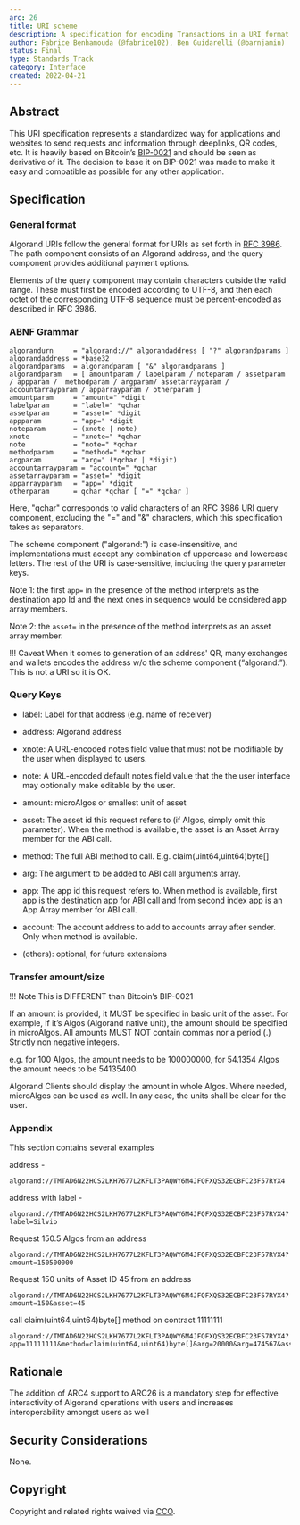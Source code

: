 ```yaml
---
arc: 26
title: URI scheme
description: A specification for encoding Transactions in a URI format.
author: Fabrice Benhamouda (@fabrice102), Ben Guidarelli (@barnjamin)
status: Final
type: Standards Track
category: Interface
created: 2022-04-21
---
```


## Abstract

This URI specification represents a standardized way for applications and websites to send requests and information through deeplinks, QR codes, etc. It is heavily based on Bitcoin’s <a href="https://github.com/bitcoin/bips/blob/master/bip-0021.mediawiki">BIP-0021</a> and should be seen as derivative of it. The decision to base it on BIP-0021 was made to make it easy and compatible as possible for any other application.

## Specification

### General format

Algorand URIs follow the general format for URIs as set forth in <a href="https://www.rfc-editor.org/rfc/rfc3986">RFC 3986</a>. The path component consists of an Algorand address, and the query component provides additional payment options.

Elements of the query component may contain characters outside the valid range. These must first be encoded according to UTF-8, and then each octet of the corresponding UTF-8 sequence must be percent-encoded as described in RFC 3986.

### ABNF Grammar

```
algorandurn     = "algorand://" algorandaddress [ "?" algorandparams ]
algorandaddress = *base32
algorandparams  = algorandparam [ "&" algorandparams ]
algorandparam   = [ amountparam / labelparam / noteparam / assetparam / appparam /  methodparam / argparam/ assetarrayparam / accountarrayparam / apparrayparam / otherparam ]
amountparam     = "amount=" *digit
labelparam      = "label=" *qchar
assetparam      = "asset=" *digit
appparam        = "app=" *digit
noteparam       = (xnote | note)
xnote           = "xnote=" *qchar
note            = "note=" *qchar 
methodparam     = "method=" *qchar
argparam        = "arg=" (*qchar | *digit)
accountarrayparam = "account=" *qchar
assetarrayparam = "asset=" *digit
apparrayparam   = "app=" *digit
otherparam      = qchar *qchar [ "=" *qchar ]
```

Here, "qchar" corresponds to valid characters of an RFC 3986 URI query component, excluding the "=" and "&" characters, which this specification takes as separators.

The scheme component ("algorand:") is case-insensitive, and implementations must accept any combination of uppercase and lowercase letters. The rest of the URI is case-sensitive, including the query parameter keys.

Note 1: the first `app=` in the presence of the method interprets as the destination app Id and the next ones in sequence would be considered app array members.

Note 2: the `asset=` in the presence of the method interprets as an asset array member.

!!! Caveat
    When it comes to generation of an address' QR,  many exchanges and wallets encodes the address w/o the scheme component (“algorand:”). This is not a URI so it is OK.

### Query Keys

- label: Label for that address (e.g. name of receiver)

- address: Algorand address

- xnote: A URL-encoded notes field value that must not be modifiable by the user when displayed to users.

- note: A URL-encoded default notes field value that the the user interface may optionally make editable by the user.

- amount: microAlgos or smallest unit of asset 

- asset: The asset id this request refers to (if Algos, simply omit this parameter). When the method is available, the asset is an Asset Array member for the ABI call.

- method: The full ABI method to call. E.g. claim(uint64,uint64)byte[]

- arg: The argument to be added to ABI call arguments array.

- app: The app id this request refers to. When method is available, first app is the destination app for ABI call and from second index app is an App Array member for ABI call.

- account: The account address to add to accounts array after sender. Only when method is available.

- (others): optional, for future extensions

### Transfer amount/size

!!! Note
    This is DIFFERENT than Bitcoin’s BIP-0021

If an amount is provided, it MUST be specified in basic unit of the asset. For example, if it’s Algos (Algorand native unit), the amount should be specified in microAlgos. All amounts MUST NOT contain commas nor a period (.) Strictly non negative integers. 

e.g. for 100 Algos, the amount needs to be 100000000, for 54.1354 Algos the amount needs to be 54135400. 

Algorand Clients should display the amount in whole Algos. Where needed, microAlgos can be used as well. In any case, the units shall be clear for the user. 

### Appendix

This section contains several examples 

address - 

```
algorand://TMTAD6N22HCS2LKH7677L2KFLT3PAQWY6M4JFQFXQS32ECBFC23F57RYX4
```

address with label - 

```
algorand://TMTAD6N22HCS2LKH7677L2KFLT3PAQWY6M4JFQFXQS32ECBFC23F57RYX4?label=Silvio
```

Request 150.5 Algos from an address

```
algorand://TMTAD6N22HCS2LKH7677L2KFLT3PAQWY6M4JFQFXQS32ECBFC23F57RYX4?amount=150500000
```

Request 150 units of Asset ID 45 from an address

```
algorand://TMTAD6N22HCS2LKH7677L2KFLT3PAQWY6M4JFQFXQS32ECBFC23F57RYX4?amount=150&asset=45
```

call claim(uint64,uint64)byte[] method on contract 11111111

```
algorand://TMTAD6N22HCS2LKH7677L2KFLT3PAQWY6M4JFQFXQS32ECBFC23F57RYX4?app=11111111&method=claim(uint64,uint64)byte[]&arg=20000&arg=474567&asset=45
```

## Rationale

The addition of ARC4 support to ARC26 is a mandatory step for effective interactivity of Algorand operations with users and increases interoperability amongst users as well

## Security Considerations

None.

## Copyright

Copyright and related rights waived via <a href="https://creativecommons.org/publicdomain/zero/1.0/">CCO</a>.
